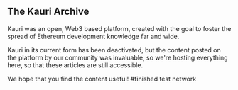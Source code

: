 ## The Kauri Archive

Kauri was an open, Web3 based platform, created with the goal to foster the spread of Ethereum development knowledge far and wide.

Kauri in its current form has been deactivated, but the content posted on the platform by our community was invaluable, so we're hosting everything here, so that these articles are still accessible.

We hope that you find the content useful!
#finished test network 
